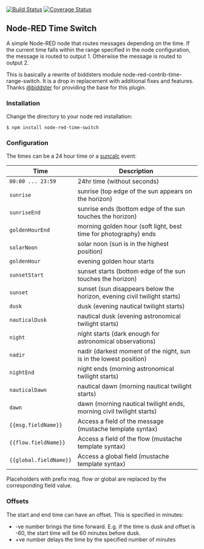 [![Build Status](https://travis-ci.com/huzergackl/node-red-time-switch.svg?branch=master)](https://travis-ci.com/huzergackl/node-red-time-switch) [![Coverage Status](https://coveralls.io/repos/github/huzergackl/node-red-time-switch/badge.svg?branch=master)](https://coveralls.io/github/huzergackl/node-red-time-switch?branch=master)


## Node-RED Time Switch

A simple Node-RED node that routes messages depending on the time. If the current time falls within the range specified
in the node configuration, the message is routed to output 1. Otherwise the message is routed to output 2.

This is basically a rewrite of biddsters module node-red-contrib-time-range-switch. It is a drop in replacement with additional fixes and features. Thanks [@biddster](https://github.com/biddster/node-red-contrib-time-range-switch) for providing the base for this plugin.


### Installation
 
Change the directory to your node red installation:

    $ npm install node-red-time-switch
 
### Configuration 
    
The times can be a 24 hour time or a [suncalc](https://github.com/mourner/suncalc) event:


| Time        | Description                                                              |
| --------------- | ------------------------------------------------------------------------ |
| `00:00 ... 23:59`       | 24hr time (without seconds)                    |
| `sunrise`       | sunrise (top edge of the sun appears on the horizon)                     |
| `sunriseEnd`    | sunrise ends (bottom edge of the sun touches the horizon)                |
| `goldenHourEnd` | morning golden hour (soft light, best time for photography) ends         |
| `solarNoon`     | solar noon (sun is in the highest position)                              |
| `goldenHour`    | evening golden hour starts                                               |
| `sunsetStart`   | sunset starts (bottom edge of the sun touches the horizon)               |
| `sunset`        | sunset (sun disappears below the horizon, evening civil twilight starts) |
| `dusk`          | dusk (evening nautical twilight starts)                                  |
| `nauticalDusk`  | nautical dusk (evening astronomical twilight starts)                     |
| `night`         | night starts (dark enough for astronomical observations)                 |
| `nadir`         | nadir (darkest moment of the night, sun is in the lowest position)       |
| `nightEnd`      | night ends (morning astronomical twilight starts)                        |
| `nauticalDawn`  | nautical dawn (morning nautical twilight starts)                         |
| `dawn`          | dawn (morning nautical twilight ends, morning civil twilight starts)     |
| `{{msg.fieldName}}`       | Access a field of the message (mustache template syntax)       |
| `{{flow.fieldName}}`       | Access a field of the flow (mustache template syntax)       |
| `{{global.fieldName}}`       | Access a global field (mustache template syntax)       |

Placeholders with prefix msg, flow or global are replaced by the corresponding field value.

### Offsets

The start and end time can have an offset. This is specified in minutes:
- -ve number brings the time forward. E.g. if the time is dusk and offset is -60, the start time will be 60 minutes before dusk.
- +ve number delays the time by the specified number of minutes
